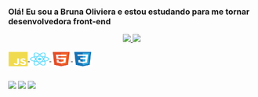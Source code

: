 ### Olá! Eu sou a Bruna Oliviera e estou estudando para me tornar desenvolvedora front-end

<div align="center">
  <a href="https://github.com/oliveirabrunati">
  <img height="145em"  src="https://github-readme-stats.vercel.app/api?username=oliveirabrunati&show_icons=true&theme=buefy&include_all_commits=true&count_private=true"/>
  <img height="145em" src="https://github-readme-stats.vercel.app/api/top-langs/?username=oliveirabrunati&layout=compact&langs_count=7&theme=buefy"/>
</div>
<div style="display: inline_block"><br>
  <img align="center" alt="logo-Js" height="30" width="40" src="https://raw.githubusercontent.com/devicons/devicon/master/icons/javascript/javascript-plain.svg">
  <img align="center" alt="logo-React" height="30" width="40" src="https://raw.githubusercontent.com/devicons/devicon/master/icons/react/react-original.svg">
  <img align="center" alt="logo-HTML" height="30" width="40" src="https://raw.githubusercontent.com/devicons/devicon/master/icons/html5/html5-original.svg">
  <img align="center" alt="logo-CSS" height="30" width="40" src="https://raw.githubusercontent.com/devicons/devicon/master/icons/css3/css3-original.svg">
</div>
  
##
  
<div>
  <a href="https://medium.com/@oliveirabrunati" target="_blank"><img src="https://img.shields.io/badge/Medium-12100E?style=for-the-badge&logo=medium&logoColor=white" target="_blank"></a> 
  <a href = "#"><img src="https://img.shields.io/badge/Twitter-1DA1F2?style=for-the-badge&logo=twitter&logoColor=white" target="_blank"></a>
  <a href="https://www.linkedin.com/in/oliveirabrunati/" target="_blank"><img src="https://img.shields.io/badge/-LinkedIn-%230077B5?style=for-the-badge&logo=linkedin&logoColor=white" target="_blank"></a> 
</div>
